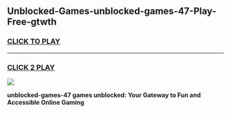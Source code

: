
## Unblocked-Games-unblocked-games-47-Play-Free-gtwth
<h3>
<a href="https://premium76.site?title=unblocked-games-47&ref=19M">CLICK TO PLAY</a></h3>
<hr>

<h3>
<a href="https://premium76.site?title=unblocked-games-47&ref=19M">CLICK 2 PLAY</a>
  
</h3>

<a href="https://premium76.site?title=unblocked-games-47&ref=19M"><img src="https://clearcache.store/games.png"></a>


**unblocked-games-47 games unblocked: Your Gateway to Fun and Accessible Online Gaming**
